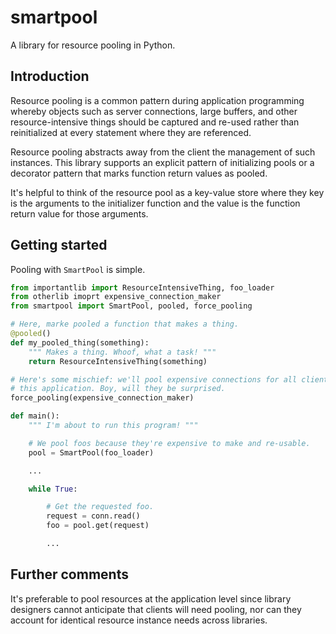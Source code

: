 smartpool
=========
A library for resource pooling in Python.

Introduction
------------
Resource pooling is a common pattern during application programming whereby
objects such as server connections, large buffers, and other resource-intensive
things should be captured and re-used rather than reinitialized at every
statement where they are referenced.

Resource pooling abstracts away from the client the management of such
instances. This library supports an explicit pattern of initializing pools or a
decorator pattern that marks function return values as pooled.

It's helpful to think of the resource pool as a key-value store where they key
is the arguments to the initializer function and the value is the function
return value for those arguments.

Getting started
---------------
Pooling with `SmartPool` is simple.

```Python
from importantlib import ResourceIntensiveThing, foo_loader
from otherlib imoprt expensive_connection_maker
from smartpool import SmartPool, pooled, force_pooling

# Here, marke pooled a function that makes a thing.
@pooled()
def my_pooled_thing(something):
    """ Makes a thing. Whoof, what a task! """
    return ResourceIntensiveThing(something)

# Here's some mischief: we'll pool expensive connections for all clients in
# this application. Boy, will they be surprised.
force_pooling(expensive_connection_maker)

def main():
    """ I'm about to run this program! """

    # We pool foos because they're expensive to make and re-usable.
    pool = SmartPool(foo_loader)

    ...

    while True:

        # Get the requested foo.
        request = conn.read()
        foo = pool.get(request)

        ...
```

Further comments
----------------
It's preferable to pool resources at the application level since library
designers cannot anticipate that clients will need pooling, nor can they
account for identical resource instance needs across libraries.
